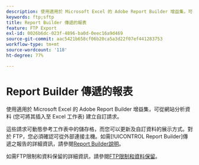 ```yaml
---
description: 使用適用於 Microsoft Excel 的 Adobe Report Builder 增益集，可從網站分析資料 (您可將其插入至 Excel 工作表) 建立自訂請求。
keywords: ftp;sftp
title: Report Builder 傳遞的報表
feature: FTP Export
exl-id: 0026b6dc-023f-4896-ba0d-0eec16a9d469
source-git-commit: aac5421b658cf06b20ca5a3d22f07ef441283753
workflow-type: tm+mt
source-wordcount: '118'
ht-degree: 77%

---
```


# Report Builder 傳遞的報表

使用適用於 Microsoft Excel 的 Adobe Report Builder 增益集，可從網站分析資料 (您可將其插入至 Excel 工作表) 建立自訂請求。

這些請求可動態參考工作表中的儲存格，而您可以更新及自訂資料的展示方式。對於 FTP，您必須確認可從外部連接主機。如需[!UICONTROL Report Builder]傳遞之報告的詳細資訊，請參閱[Report Builder說明](https://experienceleague.adobe.com/zh-hant/docs/analytics/analyze/report-builder/report-buider-overview)。

如需FTP限制和資料保留的詳細資訊，請參閱[FTP限制和資料保留](/help/export/ftp-and-sftp/ftp-limits.md)。
